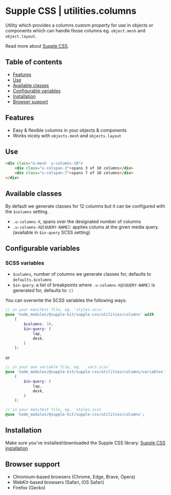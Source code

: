 # Supple CSS | utilities.columns

Utility which provides a columns custom property for use in objects or components which can handle those columns eg. `object.mesh` and `object.layout`.

Read more about [Supple CSS](https://github.com/supple-css/supple).

## Table of contents

- [Features](#features)
- [Use](#use)
- [Available classes](#available-classes)
- [Configurable variables](#configurable-variables)
- [Installation](#installation)
- [Browser support](#browser-support)

## Features

- Easy & flexible columns in your objects & components
- Works nicely with `objects.mesh` and `objects.layout`

## Use

```html
<div class="o-mesh  u-columns-10">
	<div class="u-colspan-3">spans 3 of 10 columns</div>
	<div class="u-colspan-7">spans 7 of 10 columns</div>
</div>
```

## Available classes

By default we generate classes for 12 columns but it can be configured with the `$columns` setting.

- `.u-columns-X`, spans over the designated number of columns
- `.u-columns-X@[QUERY-NAME]`: applies colums at the given media query. (available in `$in-query` SCSS setting)

## Configurable variables

### SCSS variables

- `$columns`, number of columns we generate classes for, defaults to `defaults.$columns`
- `$in-query`: a list of breakpoints where `.u-columns-X@[QUERY-NAME]` is generated for, defaults to: `()`

You can overwrite the SCSS variables the following ways:

```scss
// in your manifest file, eg. `styles.scss`
@use 'node_modules/@supple-kit/supple-css/utilities/columns' with
	(
		$columns: 10,
		$in-query: (
			lap,
			desk,
		)
	);
```

or

```scss
// in your own variable file, eg. `_vars.scss`
@use 'node_modules/@supple-kit/supple-css/utilities/columns/variables' with
	(
		$in-query: (
			lap,
			desk,
		)
	);

// in your manifest file, eg. `styles.scss`
@use 'node_modules/@supple-kit/supple-css/utilities/columns';
```

## Installation

Make sure you've installed/downloaded the Supple CSS library: [Supple CSS installation](../../#installation)

## Browser support

- Chromium-based browsers (Chrome, Edge, Brave, Opera)
- WebKit-based browsers (Safari, iOS Safari)
- Firefox (Gecko)
